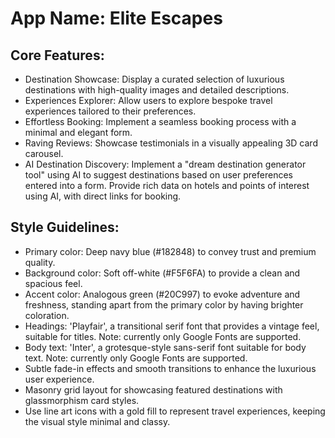 # **App Name**: Elite Escapes

## Core Features:

- Destination Showcase: Display a curated selection of luxurious destinations with high-quality images and detailed descriptions.
- Experiences Explorer: Allow users to explore bespoke travel experiences tailored to their preferences.
- Effortless Booking: Implement a seamless booking process with a minimal and elegant form.
- Raving Reviews: Showcase testimonials in a visually appealing 3D card carousel.
- AI Destination Discovery: Implement a "dream destination generator tool" using AI to suggest destinations based on user preferences entered into a form. Provide rich data on hotels and points of interest using AI, with direct links for booking.

## Style Guidelines:

- Primary color: Deep navy blue (#182848) to convey trust and premium quality.
- Background color: Soft off-white (#F5F6FA) to provide a clean and spacious feel.
- Accent color: Analogous green (#20C997) to evoke adventure and freshness, standing apart from the primary color by having brighter coloration.
- Headings: 'Playfair', a transitional serif font that provides a vintage feel, suitable for titles. Note: currently only Google Fonts are supported.
- Body text: 'Inter', a grotesque-style sans-serif font suitable for body text. Note: currently only Google Fonts are supported.
- Subtle fade-in effects and smooth transitions to enhance the luxurious user experience.
- Masonry grid layout for showcasing featured destinations with glassmorphism card styles.
- Use line art icons with a gold fill to represent travel experiences, keeping the visual style minimal and classy.